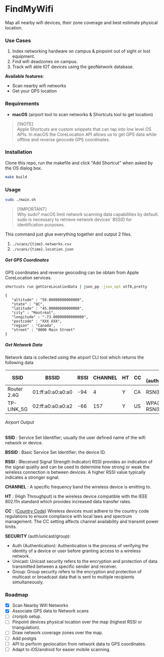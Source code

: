 # FindMyWifi

Map all nearby wifi devices, their zone coverage and best estimate physical location.
### Use Cases
1. Index networking hardware on campus & pinpoint out of sight or lost equipment.
2. Find wifi deadzones on campus.
3. Track wifi able IOT devices using the geoNetwork database.

**Available features**: 
- Scan nearby wifi networks
- Get your GPS location
### Requirements
- **macOS** (airport tool to scan networks & Shortcuts tool to get location)

> [!NOTE]\
> Apple Shortcuts are custom snippets that can tap into low level OS APIs. In macOS the CoreLocation API allows us to get GPS data while offline and reverse geocode GPS coordinates.

### Installation
Clone this repo, run the makefile and click "Add Shortcut" when asked by the OS dialog box.
```bash
make build
```

### Usage  

```bash
sudo ./main.sh
```

> [!IMPORTANT]\
> Why sudo? macOS limit network scanning data capabilities by default.  sudo is necessary to retrieve network devices' BSSID for identification purposes.

This command just glue everything together and output 2 files. 
1. `./scans/{time}.networks.csv` 
2. `./scans/{time}.location.json` 

##### Get GPS Coordinates
GPS coordinates and reverse geocoding can be obtain from Apple CoreLocation services. 
```bash
shortcuts run getCoreLocationData | json_pp -json_opt utf8,pretty
```

```output
{
   "altitude" : "59.00000000000000",
   "state" : "QC",
   "latitude" : "45.00000000000000",
   "city" : "Montréal",
   "longitude" : "-73.00000000000000",
   "postcode" : "XXX XXX",
   "region" : "Canada",
   "street" : "0000 Main Street"
}
```
##### Get Network Data
Network data is collected using the airport CLI tool which returns the following data

| SSID        | BSSID             | RSSI | CHANNEL | HT  | CC  | SECURITY (auth/unicast/group) |
| ----------- | ----------------- | ---- | ------- | --- | --- | --------------------------------- | 
| Router 2.4G | 01:ff:a0:a0:a0:a0 | -94  | 4       | Y   | CA  | RSN(PSK/AES/AES)                  |  
| TP-LINK_5G  | 02:ff:a0:a0:a0:a2 | -66  | 157     | Y   | US  | WPA(PSK/AES/AES) RSN(PSK/AES/AES) |  

###### Airport Output

**SSID** : Service Set Identifier; usually the user defined name of the wifi network or device.

**BSSID** : Basic Service Set Identifier; the device ID.

**RSSI** : (Received Signal Strength Indicator) RSSI provides an indication of the signal quality and can be used to determine how strong or weak the wireless connection is between devices. A higher RSSI value typically indicates a stronger signal.

**CHANNEL** : A specific frequency band the wireless device is emitting to.

**HT** : (High Throughput) is the wireless device compatible with the IEEE 802.11n standard which provides increased data transfer rates.

**CC** : ([Country Code](https://en.wikipedia.org/wiki/ISO_3166-1_alpha-2)) Wireless devices must adhere to the country code regulations to ensure compliance with local laws and spectrum management. The CC setting affects channel availability and transmit power limits.

**SECURITY** (auth/unicast/group):  
- Auth (Authentication): Authentication is the process of verifying the identity of a device or user before granting access to a wireless network.
- Unicast: Unicast security refers to the encryption and protection of data transmitted between a specific sender and receiver.
- Group: Group security refers to the encryption and protection of multicast or broadcast data that is sent to multiple recipients simultaneously.

### Roadmap
- [x] Scan Nearby Wifi Networks
- [x] Associate GPS data to Network scans
- [ ] cronjob setup.
- [ ] Pinpoint devices physical location over the map (highest RSSI or triangulation).
- [ ] Draw network coverage zones over the map.
- [ ] Add postgis
- [ ] API to perform geolocation from network data to GPS coordinates.
- [ ] Adapt to iOS/android for easier mobile scanning.
